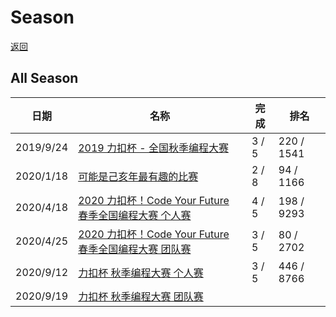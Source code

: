 # Season

[返回](./README.md)



## All Season
| 日期       | 名称                                                      | 完成  | 排名       |
| ---------- | --------------------------------------------------------- | ----- | ---------- |
| 2019/9/24  | [2019 力扣杯 - 全国秋季编程大赛](./season/2019-fall/README.md) | 3 / 5 | 220 / 1541 |
| 2020/1/18  | [可能是己亥年最有趣的比赛](./season/sf-2020/README.md) | 2 / 8 | 94 / 1166 |
| 2020/4/18  | [2020 力扣杯！Code Your Future 春季全国编程大赛 个人赛](./season/2020-spring/README.md) | 4 / 5 | 198 / 9293 |
| 2020/4/25  | [2020 力扣杯！Code Your Future 春季全国编程大赛 团队赛](./season/2020-spring/README.md) | 3 / 5 | 80 / 2702 |
| 2020/9/12  | [力扣杯 秋季编程大赛 个人赛](./season/2020-fall/README.md) | 3 / 5 | 446 / 8766 |
| 2020/9/19  | [力扣杯 秋季编程大赛 团队赛](./season/2020-fall/README.md) |   |   |